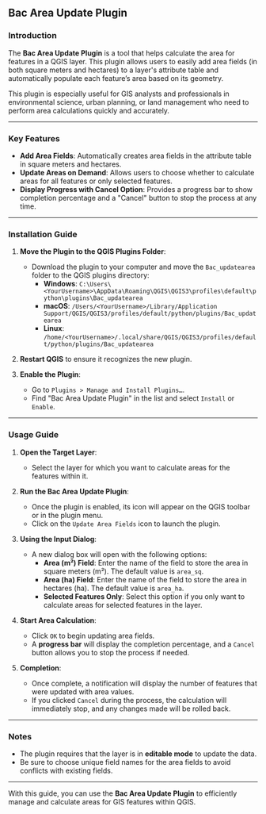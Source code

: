 ## Bac Area Update Plugin

### Introduction
The **Bac Area Update Plugin** is a tool that helps calculate the area for features in a QGIS layer. This plugin allows users to easily add area fields (in both square meters and hectares) to a layer's attribute table and automatically populate each feature’s area based on its geometry.

This plugin is especially useful for GIS analysts and professionals in environmental science, urban planning, or land management who need to perform area calculations quickly and accurately.

---

### Key Features
- **Add Area Fields**: Automatically creates area fields in the attribute table in square meters and hectares.
- **Update Areas on Demand**: Allows users to choose whether to calculate areas for all features or only selected features.
- **Display Progress with Cancel Option**: Provides a progress bar to show completion percentage and a "Cancel" button to stop the process at any time.

---

### Installation Guide
1. **Move the Plugin to the QGIS Plugins Folder**:
   - Download the plugin to your computer and move the `Bac_updatearea` folder to the QGIS plugins directory:
     - **Windows**: `C:\Users\<YourUsername>\AppData\Roaming\QGIS\QGIS3\profiles\default\python\plugins\Bac_updatearea`
     - **macOS**: `/Users/<YourUsername>/Library/Application Support/QGIS/QGIS3/profiles/default/python/plugins/Bac_updatearea`
     - **Linux**: `/home/<YourUsername>/.local/share/QGIS/QGIS3/profiles/default/python/plugins/Bac_updatearea`

2. **Restart QGIS** to ensure it recognizes the new plugin.

3. **Enable the Plugin**:
   - Go to `Plugins > Manage and Install Plugins…`.
   - Find "Bac Area Update Plugin" in the list and select `Install` or `Enable`.

---

### Usage Guide

1. **Open the Target Layer**:
   - Select the layer for which you want to calculate areas for the features within it.

2. **Run the Bac Area Update Plugin**:
   - Once the plugin is enabled, its icon will appear on the QGIS toolbar or in the plugin menu.
   - Click on the `Update Area Fields` icon to launch the plugin.

3. **Using the Input Dialog**:
   - A new dialog box will open with the following options:
     - **Area (m²) Field**: Enter the name of the field to store the area in square meters (m²). The default value is `area_sq`.
     - **Area (ha) Field**: Enter the name of the field to store the area in hectares (ha). The default value is `area_ha`.
     - **Selected Features Only**: Select this option if you only want to calculate areas for selected features in the layer.

4. **Start Area Calculation**:
   - Click `OK` to begin updating area fields.
   - A **progress bar** will display the completion percentage, and a `Cancel` button allows you to stop the process if needed.

5. **Completion**:
   - Once complete, a notification will display the number of features that were updated with area values.
   - If you clicked `Cancel` during the process, the calculation will immediately stop, and any changes made will be rolled back.

---

### Notes
- The plugin requires that the layer is in **editable mode** to update the data.
- Be sure to choose unique field names for the area fields to avoid conflicts with existing fields.

---

With this guide, you can use the **Bac Area Update Plugin** to efficiently manage and calculate areas for GIS features within QGIS.
